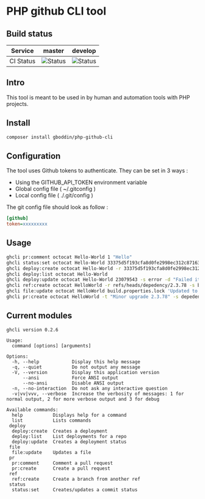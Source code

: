 # PHP github CLI tool


## Build status

|Service|master|develop|
|--|--|--|
|CI Status|![Status](https://hold-on.nobody.run/api/badges/gboddin/php-github-cli/status.svg?branch=master)|![Status](https://hold-on.nobody.run/api/badges/gboddin/php-github-cli/status.svg?branch=develop)|

## Intro

This tool is meant to be used in by human and automation tools with PHP projects.

## Install

```sh
composer install gboddin/php-github-cli
```

## Configuration

The tool uses Github tokens to authenticate. They can be set in 3 ways :

- Using the GITHUB_API_TOKEN environment variable
- Global config file ( ~/.gitconfig )
- Local config file ( ./.git/config )

The git config file should look as follow :

```ini
[github]
token=xxxxxxxxx

```

## Usage

```sh
ghcli pr:comment octocat Hello-World 1 "Hello"
ghcli status:set octocat Hello-World 33375d5f193cfa8d0fe2998ec312c871639257bf -s success -c my/context -t http://www.google.com -d "You have created/updated a commit status my friend"
ghcli deploy:create octocat Hello-World -r 33375d5f193cfa8d0fe2998ec312c871639257bf -e Staging -d "Super deploy"
ghcli deploy:list octocat Hello-World
ghcli deploy:update octocat Hello-World 23079543 -s error -d "Failed it !"
ghcli ref:create octocat HelloWorld -r refs/heads/depedency/2.3.78 -s bdb276f3227a19e826d8d511cfd53639153e0a6a
ghcli file:update octocat HelloWorld build.properties.lock 'Updated to version 2.3.78' 'depedency.version = 2.3.78' 'depedency/2.3.78' -c
ghcli pr:create octocat HelloWorld -t "Minor upgrade 2.3.78" -s depedency/2.3.78  -b master -d "Minor upgrade depedency/2.3.78"

```

## Current modules

```
ghcli version 0.2.6

Usage:
  command [options] [arguments]

Options:
  -h, --help            Display this help message
  -q, --quiet           Do not output any message
  -V, --version         Display this application version
      --ansi            Force ANSI output
      --no-ansi         Disable ANSI output
  -n, --no-interaction  Do not ask any interactive question
  -v|vv|vvv, --verbose  Increase the verbosity of messages: 1 for normal output, 2 for more verbose output and 3 for debug

Available commands:
  help           Displays help for a command
  list           Lists commands
 deploy
  deploy:create  Creates a deployment
  deploy:list    List deployments for a repo
  deploy:update  Creates a deployment status
 file
  file:update    Updates a file
 pr
  pr:comment     Comment a pull request
  pr:create      Create a pull request
 ref
  ref:create     Create a branch from another ref
 status
  status:set     Creates/updates a commit status

```
